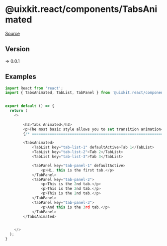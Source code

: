 # @uixkit.react/components/TabsAnimated

[Source](https://github.com/xizon/uix-kit-react/tree/main/src/client/components/TabsAnimated)

## Version

=> 0.0.1

## Examples

```js
import React from 'react';
import { TabsAnimated, TabList, TabPanel } from '@uixkit.react/components/TabsAnimated/index.js';


export default () => {
  return (
    <>
	  
		<h3>Tabs Animated</h3>
	    <p>The most basic style allows you to set transition animation</p>
		{/* ================================================================== */} 

		<TabsAnimated>
			<TabList key="tab-list-1" defaultActive>Tab 1</TabList>
			<TabList key="tab-list-2">Tab 2</TabList>
			<TabList key="tab-list-3">Tab 3</TabList>

			<TabPanel key="tab-panel-1" defaultActive>
				<p>Hi, this is the first tab.</p>
			</TabPanel>
			<TabPanel key="tab-panel-2">
				<p>This is the 2nd tab.</p>
				<p>This is the 2nd tab.</p>
				<p>This is the 2nd tab.</p>
			</TabPanel>
			<TabPanel key="tab-panel-3">
				<p>And this is the 3rd tab.</p>
			</TabPanel>    
		</TabsAnimated>	


    </>
  );
}

```